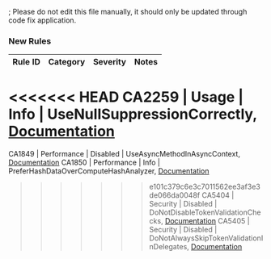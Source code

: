 ; Please do not edit this file manually, it should only be updated through code fix application.

### New Rules

Rule ID | Category | Severity | Notes
--------|----------|----------|-------
<<<<<<< HEAD
CA2259 | Usage | Info | UseNullSuppressionCorrectly, [Documentation](https://docs.microsoft.com/dotnet/fundamentals/code-analysis/quality-rules/CA2259)
=======
CA1849 | Performance | Disabled | UseAsyncMethodInAsyncContext, [Documentation](https://docs.microsoft.com/dotnet/fundamentals/code-analysis/quality-rules/ca1849)
CA1850 | Performance | Info | PreferHashDataOverComputeHashAnalyzer, [Documentation](https://docs.microsoft.com/dotnet/fundamentals/code-analysis/quality-rules/ca1850)
>>>>>>> e101c379c6e3c7011562ee3af3e3de066da0048f
CA5404 | Security | Disabled | DoNotDisableTokenValidationChecks, [Documentation](https://docs.microsoft.com/visualstudio/code-quality/ca5404)
CA5405 | Security | Disabled | DoNotAlwaysSkipTokenValidationInDelegates, [Documentation](https://docs.microsoft.com/visualstudio/code-quality/ca5405)
